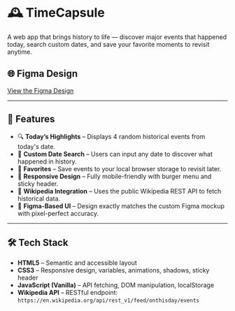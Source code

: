 # 🕰️ TimeCapsule

A web app that brings history to life — discover major events that happened today, search custom dates, and save your favorite moments to revisit anytime.

## 🌐 Figma Design

[View the Figma Design](https://www.figma.com/design/n5T1Q9Y2qJ33JXN5bduNSh/TimeCapsule?node-id=0-1&t=dcCTD2BSmvdkim2R-1)

---

## 📌 Features

- 🔍 **Today’s Highlights** – Displays 4 random historical events from today's date.
- 📅 **Custom Date Search** – Users can input any date to discover what happened in history.
- 💾 **Favorites** – Save events to your local browser storage to revisit later.
- 🍔 **Responsive Design** – Fully mobile-friendly with burger menu and sticky header.
- 🧠 **Wikipedia Integration** – Uses the public Wikipedia REST API to fetch historical data.
- 🎨 **Figma-Based UI** – Design exactly matches the custom Figma mockup with pixel-perfect accuracy.

---

## 🛠️ Tech Stack

- **HTML5** – Semantic and accessible layout
- **CSS3** – Responsive design, variables, animations, shadows, sticky header
- **JavaScript (Vanilla)** – API fetching, DOM manipulation, localStorage
- **Wikipedia API** – RESTful endpoint: `https://en.wikipedia.org/api/rest_v1/feed/onthisday/events`

